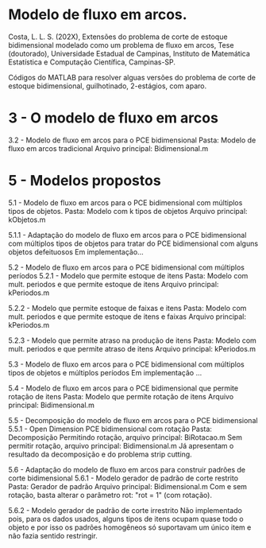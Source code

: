 # Modelo de fluxo em arcos.

Costa, L. L. S. (202X), Extensões do problema de corte de estoque bidimensional modelado como um problema de fluxo em arcos, Tese (doutorado), Universidade Estadual de Campinas, Instituto de Matemática Estatística e Computação Científica, Campinas-SP.

Códigos do MATLAB para resolver alguas versões do problema de corte de estoque bidimensional, guilhotinado, 2-estágios, com aparo.


# 3 - O modelo de fluxo em arcos

3.2 - Modelo de fluxo em arcos para o PCE bidimensional
Pasta: Modelo de fluxo em arcos tradicional
Arquivo principal: Bidimensional.m

# 5 - Modelos propostos

5.1 - Modelo de fluxo em arcos para o PCE bidimensional com múltiplos tipos de objetos.
Pasta: Modelo com k tipos de objetos
Arquivo principal: kObjetos.m

5.1.1 - Adaptação do modelo de fluxo em arcos para o PCE bidimensional com múltiplos tipos de objetos para tratar do PCE bidimensional com alguns objetos defeituosos
Em implementação...

5.2 - Modelo de fluxo em arcos para o PCE bidimensional com múltiplos períodos
5.2.1 - Modelo que permite estoque de itens
Pasta: Modelo com mult. periodos e que permite estoque de itens
Arquivo principal: kPeriodos.m

5.2.2 - Modelo que permite estoque de faixas e itens
Pasta: Modelo com mult. periodos e que permite estoque de itens e faixas
Arquivo principal: kPeriodos.m

5.2.3 - Modelo que permite atraso na produção de itens
Pasta: Modelo com mult. periodos e que permite atraso de itens
Arquivo principal: kPeriodos.m

5.3 - Modelo de fluxo em arcos para o PCE bidimensional com múltiplos tipos de objetos e múltiplos períodos
Em implementação ...

5.4 - Modelo de fluxo em arcos para o PCE bidimensional que permite rotação de itens
Pasta: Modelo que permite rotação de itens
Arquivo principal: Bidimensional.m

5.5 - Decomposição do modelo de fluxo em arcos para o PCE bidimensional
5.5.1 - Open Dimension PCE bidimensional com rotação
Pasta: Decomposição
Permitindo rotação, arquivo principal: BiRotacao.m
Sem permitir rotação, arquivo principal: Bidimensional.m
Já apresentam o resultado da decomposição e do problema strip cutting.

5.6 - Adaptação do modelo de fluxo em arcos para construir padrões de corte bidimensional
5.6.1 - Modelo gerador de padrão de corte restrito
Pasta: Gerador de padrão
Arquivo principal: Bidimensional.m
Com e sem rotação, basta alterar o parâmetro rot: "rot = 1" (com rotação).

5.6.2 - Modelo gerador de padrão de corte irrestrito
Não implementado pois, para os dados usados, alguns tipos de itens ocupam quase todo o objeto e por isso os padrões homogêneos só suportavam um único item e não fazia sentido restringir.











